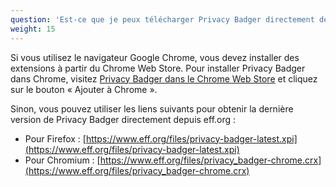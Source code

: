 ```yaml
---
question: 'Est-ce que je peux télécharger Privacy Badger directement depuis eff.org ?'
weight: 15
---
```


Si vous utilisez le navigateur Google Chrome, vous devez installer des extensions à partir du Chrome Web Store. Pour installer Privacy Badger dans Chrome, visitez [Privacy Badger dans le Chrome Web Store](https://chrome.google.com/webstore/detail/privacy-badger/pkehgijcmpdhfbdbbnkijodmdjhbjlgp) et cliquez sur le bouton « Ajouter à Chrome ».

Sinon, vous pouvez utiliser les liens suivants pour obtenir la dernière version de Privacy Badger directement depuis eff.org :

* Pour Firefox : [https://www.eff.org/files/privacy-badger-latest.xpi](https://www.eff.org/files/privacy-badger-latest.xpi)
* Pour Chromium : [https://www.eff.org/files/privacy_badger-chrome.crx](https://www.eff.org/files/privacy_badger-chrome.crx)
